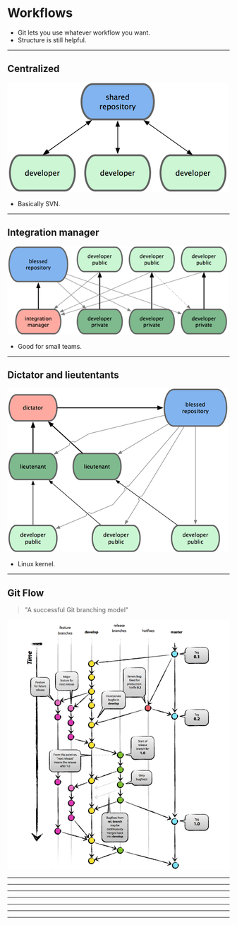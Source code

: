 <!-- .slide: data-background="img/background.svg" -->
# Workflows

- Git lets you use whatever workflow you want.
- Structure is still helpful.

---

## Centralized

<img src="img/centralized-workflow.png">

- Basically SVN.

---

## Integration manager

<img src="img/integration-manager-workflow.png">

- Good for small teams.

---

## Dictator and lieutentants

<img src="img/dictator-lieutenants-workflow.png">

- Linux kernel.

---

## Git Flow

> "A successful Git branching model"

<img src="img/git-flow.png">

---

<!-- .slide: data-background="img/gitflow-master.svg" -->

---

<!-- .slide: data-background="img/gitflow-master-tag.svg" -->

---

<!-- .slide: data-background="img/gitflow-develop.svg" -->

---

<!-- .slide: data-background="img/gitflow-release.svg" -->

---

<!-- .slide: data-background="img/gitflow-release-merge.svg" -->

---

<!-- .slide: data-background="img/gitflow-hotfix.svg" -->

---

<!-- .slide: data-background="img/gitflow-hotfix-develop.svg" -->
